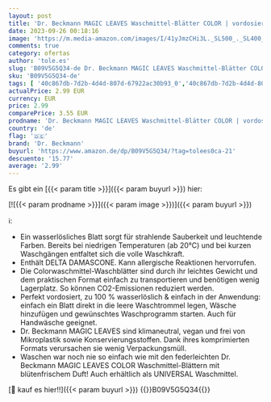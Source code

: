 ```yaml
---
layout: post
title: 'Dr. Beckmann MAGIC LEAVES Waschmittel-Blätter COLOR | vordosierte & wasserlösliche Waschblätter | platzsparend und leicht anzuwenden | 25 Blätter'
date: 2023-09-26 00:18:16
image: 'https://m.media-amazon.com/images/I/41yJmzCHi3L._SL500_._SL400_.jpg'
comments: true
category: ofertas
author: 'tole.es'
slug: 'B09V5G5Q34-de Dr. Beckmann MAGIC LEAVES Waschmittel-Blätter COLOR |...'
sku: 'B09V5G5Q34-de'
tags: [ '40c867db-7d2b-4d4d-807d-67922ac30b93_0','40c867db-7d2b-4d4d-807d-67922ac30b93_7701','Arborist Merchandising Root','Drogerie & Körperpflege','Fleckenbehandlung','Haushaltswaren','Produkte des täglichen Bedarfs: Haushalt','Self Service','Special Features Stores','Wäschepflege','dr. beckmann','🇩🇪', ]
actualPrice: 2.99 EUR
currency: EUR
price: 2.99
comparePrice: 3.55 EUR
prodname: 'Dr. Beckmann MAGIC LEAVES Waschmittel-Blätter COLOR | vordosierte & wasserlösliche Waschblätter | platzsparend und leicht anzuwenden | 25 Blätter'
country: 'de'
flag: '🇩🇪'
brand: 'Dr. Beckmann'
buyurl: 'https://www.amazon.de/dp/B09V5G5Q34/?tag=tolees0ca-21'
descuento: '15.77'
average: '2.99'
---
```


Es gibt ein [{{< param title >}}]({{< param buyurl >}}) hier:

[![{{< param prodname >}}]({{< param image >}})]({{< param buyurl >}})

ℹ️:

- Ein wasserlösliches Blatt sorgt für strahlende Sauberkeit und leuchtende Farben. Bereits bei niedrigen Temperaturen (ab 20°C) und bei kurzen Waschgängen entfaltet sich die volle Waschkraft.
- Enthält DELTA DAMASCONE. Kann allergische Reaktionen hervorrufen.
- Die Colorwaschmittel-Waschblätter sind durch ihr leichtes Gewicht und dem praktischen Format einfach zu transportieren und benötigen wenig Lagerplatz. So können CO2-Emissionen reduziert werden.
- Perfekt vordosiert, zu 100 % wasserlöslich & einfach in der Anwendung: einfach ein Blatt direkt in die leere Waschtrommel legen, Wäsche hinzufügen und gewünschtes Waschprogramm starten. Auch für Handwäsche geeignet.
- Dr. Beckmann MAGIC LEAVES sind klimaneutral, vegan und frei von Mikroplastik sowie Konservierungsstoffen. Dank ihres komprimierten Formats verursachen sie wenig Verpackungsmüll.
- Waschen war noch nie so einfach wie mit den federleichten Dr. Beckmann MAGIC LEAVES COLOR Waschmittel-Blättern mit blütenfrischem Duft! Auch erhältlich als UNIVERSAL Waschmittel.

[🛒 kauf es hier!!]({{< param buyurl >}})
{{<world>}}B09V5G5Q34{{</world>}}
